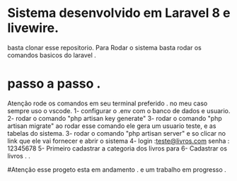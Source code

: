 # Sistema desenvolvido em Laravel 8 e livewire.
basta clonar esse repositorio. 
Para Rodar o sistema basta rodar os comandos basicos do laravel .

# passo a passo .
Atenção rode os comandos em seu terminal preferido . no meu caso sempre uso o vscode.
1- configurar o .env  com o banco de dados e usuario.
2- rodar o comando "php artisan key generate"
3- rodar o comando "php artisan migrate" ao rodar esse comando ele gera um usuario teste, e as tabelas do sistema.
3- rodar o comando "php artisan server" e so clicar no link que ele vai fornecer e abrir o sistema 
4- login :teste@livros.com  senha : 12345678
5- Primeiro cadastrar a categoria dos livros para
6- Cadastrar os livros . .

#Atenção esse progeto esta em andamento . e um trabalho em progresso .




